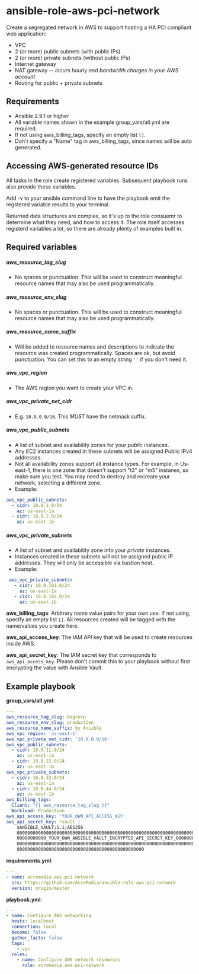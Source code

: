 # ansible-role-aws-pci-network

Create a segregated network in AWS to support hosting a HA PCI compliant web application:
- VPC
- 2 (or more) public subnets (with public IPs)
- 2 (or more) private subnets (without public IPs)
- Internet gateway
- NAT gateway -- *incurs hourly and bandwidth charges in your AWS account*
- Routing for public + private subnets

## Requirements

- Ansible 2.9.1 or higher
- All variable names shown in the example group_vars/all.yml are required.
- If not using aws_billing_tags, specify an empty list `[]`.
- Don't specify a "Name" tag in aws_billing_tags, since names will be auto generated.

## Accessing AWS-generated resource IDs

All tasks in the role create registered variables. Subsequent playbook runs also provide these variables.

Add -v to your ansible command line to have the playbook emit the regstered variable results to your terminal.

Returned data structures are complex, so it's up to the role consuemr to determine what they need, and how to access it. The role itself accesses registerd variables a lot, so there are already plenty of examples built in.

## Required variables

##### aws_resource_tag_slug

  - No spaces or punctuation. This will be used to construct meaningful resource names that may also be used programmatically.

##### aws_resource_env_slug
 - No spaces or punctuation. This will be used to construct meaningful resource names that may also be used programmatically.

##### aws_resource_name_suffix
 - Will be added to resource names and descriptions to indicate the resource was created programmatically. Spaces are ok, but avoid punctuation. You can set this to an empty string `''` if you don't need it.

##### aws_vpc_region
 - The AWS region you want to create your VPC in.

##### aws_vpc_private_net_cidr
 - E.g. `10.0.0.0/16`. This *MUST* have the netmask suffix.

##### aws_vpc_public_subnets
 - A list of subnet and availability zones for your *public* instances.
 - Any EC2 instances created in these subnets will be assigned Public IPv4 addresses.
 - Not all availability zones support all instance types. For example, in Us-east-1, there is one zone that doesn't support "t3" or "m5" instanes, so make sure you test. You may need to destroy and recreate your network, selecting a different zone.
 - Example:
  ```yaml
  aws_vpc_public_subnets:
    - cidr: 10.0.1.0/24
      az: us-east-1a
    - cidr: 10.0.2.0/24
      az: us-east-1b
  ```

##### aws_vpc_private_subnets
- A list of subnet and availability zone info your *private* instances.
- Instances created in these subnets will not be assigned public IP addresses. They will only be accessible via bastion host.
- Example:
 ```yaml
  aws_vpc_private_subnets:
    - cidr: 10.0.101.0/24
      az: us-east-1a
    - cidr: 10.0.102.0/24
      az: us-east-1b
  ```
**aws_billing_tags**: Arbitrary name value pairs for your own use. If not using, specify an empty list `[]`. All resources created will be tagged with the name/values you create here.

**aws_api_access_key**: The IAM API key that will be used to create resources inside AWS.

**aws_api_secret_key**: The IAM secret key that corresponds to `aws_api_access_key`. Please don't commit this to your playbook without first encrypting the value with Ansible Vault.


## Example playbook

**group_vars/all.yml**:
```yaml
---
aws_resource_tag_slug: bigcorp
aws_resource_env_slug: production
aws_resource_name_suffix: by Ansible
aws_vpc_region: 'us-east-1'
aws_vpc_private_net_cidr: '10.0.0.0/16'
aws_vpc_public_subnets:
  - cidr: 10.0.11.0/24
    az: us-east-1a
  - cidr: 10.0.22.0/24
    az: us-east-1b
aws_vpc_private_subnets:
  - cidr: 10.0.33.0/24
    az: us-east-1a
  - cidr: 10.0.44.0/24
    az: us-east-1b
aws_billing_tags:
  Client: "{{ aws_resource_tag_slug }}"
  Workload: Production
aws_api_access_key: 'YOUR_OWN_API_ACCESS_KEY'
aws_api_secret_key: !vault |
    $ANSIBLE_VAULT;1.1;AES256
    00000000000000000000000000000000000000000000000000000000000000000000000000000000
    00000000000_YOUR_OWN_ANSIBLE_VAULT_ENCRYPTED_API_SECRET_KEY_00000000000000000000
    00000000000000000000000000000000000000000000000000000000000000000000000000000000
    000000000000000000000000000000000000000000000000
```

**requirements.yml**:
```yaml
---
- name: acromedia.aws-pci-network
  src: https://github.com/AcroMedia/ansible-role-aws-pci-network
  version: origin/master

```
**playbook.yml**:
```yaml
---
- name: Configure AWS networking
  hosts: localhost
  connection: local
  become: false
  gather_facts: false
  tags:
    - vpc
  roles:
    - name: Configure AWS network resources
      role: acromedia.aws-pci-network
```
